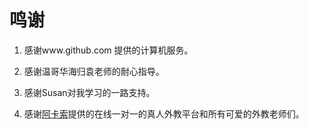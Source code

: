 ﻿鸣谢
====
1. 感谢www.github.com 提供的计算机服务。

2. 感谢温哥华海归袁老师的耐心指导。

3. 感谢Susan对我学习的一路支持。

4. 感谢[阿卡索](http://www.acadsoc.com.cn/lps/lp2.aspx?_s=rf&_sharecode=E476E71A0295BB1A)提供的在线一对一的真人外教平台和所有可爱的外教老师们。





